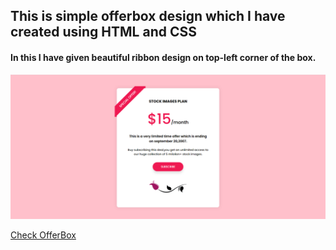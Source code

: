 ## This is simple offerbox design which I have created using HTML and CSS

#### In this I have given beautiful ribbon design on top-left corner of the box.

<img src='screenshot.png' alt='screenshot'>

[Check OfferBox](https://hiralvala.github.io/Offerbox-with-ribbon-using-CSS/)
